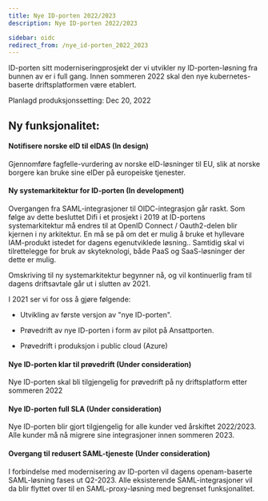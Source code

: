 ```yaml
---
title: Nye ID-porten 2022/2023
description: Nye ID-porten 2022/2023

sidebar: oidc
redirect_from: /nye_id-porten_2022_2023
---
```



ID-porten sitt moderniseringprosjekt der vi utvikler ny ID-porten-løsning fra bunnen av er i full gang. Innen sommeren 2022 skal den nye kubernetes-baserte driftsplatformen være etablert.



Planlagd produksjonssetting: Dec 20, 2022

## Ny funksjonalitet:


#### Notifisere norske eID til eIDAS (In design)

Gjennomføre fagfelle-vurdering av norske eID-løsninger til EU, slik at norske borgere kan bruke sine eIDer på europeiske tjenester.




#### Ny systemarkitektur for ID-porten (In development)

Overgangen fra SAML-integrasjoner til OIDC-integrasjon går raskt. Som følge av dette besluttet Difi i et prosjekt i 2019 at ID-portens systemarkitektur må endres til at OpenID Connect / Oauth2-delen blir kjernen i ny arkitektur. En må se på om det er mulig å bruke et hyllevare IAM-produkt istedet for dagens egenutviklede løsning.. Samtidig skal vi tilrettelegge for bruk av skyteknologi, både PaaS og SaaS-løsninger der dette er mulig.

Omskriving til ny systemarkitektur begynner nå, og vil kontinuerlig fram til dagens driftsavtale går ut i slutten av 2021.

I 2021 ser vi for oss å gjøre følgende:

- Utvikling av første versjon av "nye ID-porten". 

- Prøvedrift av nye ID-porten i form av pilot på Ansattporten.

- Prøvedrift i produksjon i public cloud (Azure)




#### Nye ID-porten klar til prøvedrift (Under consideration)

Nye ID-porten skal bli tilgjengelig for prøvedrift på ny driftsplatform etter sommeren 2022




#### Nye ID-porten full SLA (Under consideration)

Nye ID-porten blir gjort tilgjengelig for alle kunder ved årskiftet 2022/2023. Alle kunder må nå migrere sine integrasjoner innen sommeren 2023.




#### Overgang til redusert SAML-tjeneste (Under consideration)

I forbindelse med modernisering av ID-porten vil dagens openam-baserte SAML-løsning fases ut Q2-2023. Alle eksisterende SAML-integrasjoner vil da blir flyttet over til en SAML-proxy-løsning med begrenset funksjonalitet.

